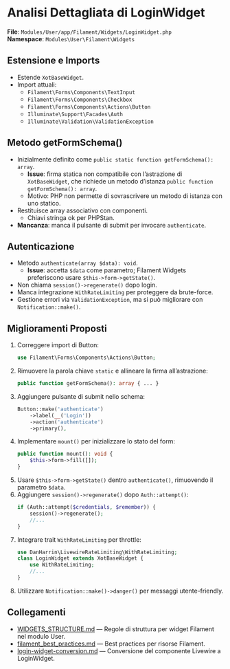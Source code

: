 # Analisi Dettagliata di LoginWidget

**File**: `Modules/User/app/Filament/Widgets/LoginWidget.php`  
**Namespace**: `Modules\User\Filament\Widgets`

## Estensione e Imports
- Estende `XotBaseWidget`.
- Import attuali:
  - `Filament\Forms\Components\TextInput`
  - `Filament\Forms\Components\Checkbox`
  - `Filament\Forms\Components\Actions\Button`
  - `Illuminate\Support\Facades\Auth`
  - `Illuminate\Validation\ValidationException`

## Metodo getFormSchema()
- Inizialmente definito come `public static function getFormSchema(): array`.
  - **Issue**: firma statica non compatibile con l’astrazione di `XotBaseWidget`, che richiede un metodo d’istanza `public function getFormSchema(): array`.
  - Motivo: PHP non permette di sovrascrivere un metodo di istanza con uno statico.
- Restituisce array associativo con componenti.
  - Chiavi stringa ok per PHPStan.
- **Mancanza**: manca il pulsante di submit per invocare `authenticate`.

## Autenticazione
- Metodo `authenticate(array $data): void`.
  - **Issue**: accetta `$data` come parametro; Filament Widgets preferiscono usare `$this->form->getState()`.
- Non chiama `session()->regenerate()` dopo login.
- Manca integrazione `WithRateLimiting` per proteggere da brute-force.
- Gestione errori via `ValidationException`, ma si può migliorare con `Notification::make()`.

## Miglioramenti Proposti
1. Correggere import di Button:
   ```php
   use Filament\Forms\Components\Actions\Button;
   ```
2. Rimuovere la parola chiave `static` e allineare la firma all’astrazione:
   ```php
   public function getFormSchema(): array { ... }
   ```
3. Aggiungere pulsante di submit nello schema:
   ```php
   Button::make('authenticate')
       ->label(__('Login'))
       ->action('authenticate')
       ->primary(),
   ```
4. Implementare `mount()` per inizializzare lo stato del form:
   ```php
   public function mount(): void {
       $this->form->fill([]);
   }
   ```
5. Usare `$this->form->getState()` dentro `authenticate()`, rimuovendo il parametro `$data`.
6. Aggiungere `session()->regenerate()` dopo `Auth::attempt()`:
   ```php
   if (Auth::attempt($credentials, $remember)) {
       session()->regenerate();
       //...
   }
   ```
7. Integrare trait `WithRateLimiting` per throttle:
   ```php
   use DanHarrin\LivewireRateLimiting\WithRateLimiting;
   class LoginWidget extends XotBaseWidget {
       use WithRateLimiting;
       //...
   }
   ```
8. Utilizzare `Notification::make()->danger()` per messaggi utente-friendly.

## Collegamenti
- [WIDGETS_STRUCTURE.md](../WIDGETS_STRUCTURE.md) — Regole di struttura per widget Filament nel modulo User.
- [filament_best_practices.md](filament_best_practices.md) — Best practices per risorse Filament.
- [login-widget-conversion.md](login-widget-conversion.md) — Conversione del componente Livewire a LoginWidget.
